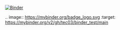 [![Binder](https://mybinder.org/badge_logo.svg)](https://mybinder.org/v2/gh/tec03/binder_test/main)


.. image:: https://mybinder.org/badge_logo.svg
 :target: https://mybinder.org/v2/gh/tec03/binder_test/main
